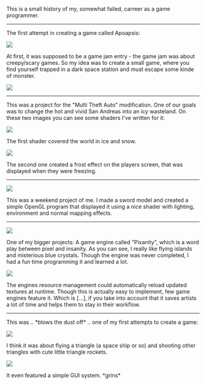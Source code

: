 <!-- 
.. title: References (aka the bragging section)
.. slug: references
.. date: 05/25/2014 02:28:07 PM UTC+02:00
.. tags: 
.. link: 
.. description: 
.. type: text
.. image: /todo.png
-->

This is a small history of my, somewhat failed, carreer as a game programmer.

---

The first attempt in creating a game called Apoapsis:

<img src="/pages/references/apoapsis-old-1.png" class="centered"/>

At first, it was supposed to be a game jam entry - the game jam was about
creepy/scary games.  So my idea was to create a small game, where you find
yourself trapped in a dark space station and must escape some kinde of monster.

<img src="/pages/references/apoapsis-old-2.png" class="centered"/>

---

This was a project for the "Multi Theft Auto" modification.
One of our goals was to change the hot and vivid San Andreas into an icy
wasteland.  On these two images you can see some shaders I've written for it:

<img src="/pages/references/mta-world-shader.png" class="centered"/>

The first shader covered the world in ice and snow.

<img src="/pages/references/mta-screen-shader.png" class="centered"/>

The second one created a frost effect on the players screen, that was
displayed when they were freezing.

---

<img src="/pages/references/sword.png" class="centered"/>

This was a weekend project of me.  I made a sword model and created a simple
OpenGL program that displayed it using a nice shader with lighting,
environment and normal mapping effects.

---

<img src="/pages/references/pixanity-ingame.png" class="centered"/>

One of my bigger projects: A game engine called "Pixanity", which is a word
play between pixel and insanity. As you can see, I really like flying islands
and misterious blue crystals.  Though the engine was never completed, I had a
fun time programming it and learned a lot.

<img src="/pages/references/pixanity-tools.png" class="centered"/>

The engines resource management could automatically reload updated textures
at runtime.  Though this is actually easy to implement, few game engines
feature it.  Which is [...], if you take into account that it saves artists
a lot of time and helps them to stay in their workflow.

---

This was .. \*blows the dust off\* .. one of my first attempts to create a game:

<img src="/pages/references/old1.jpg" class="centered"/>

I think it was about flying a triangle (a space ship or so) and shooting
other triangles with cute little triangle rockets.

<img src="/pages/references/old2.png" class="centered"/>

It even featured a simple GUI system. \*grins\*
